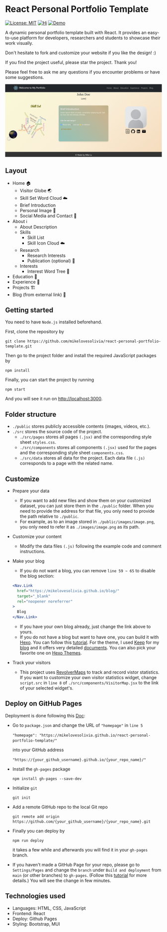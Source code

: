 # React Personal Portfolio Template
[![License: MIT](https://img.shields.io/badge/License-MIT-yellow.svg)](https://opensource.org/licenses/MIT) [![Hi](https://img.shields.io/badge/Author's%20Website-blue)](https://mikelovesolivia.github.io/) [![Demo](https://img.shields.io/badge/Project_Demo-green)](https://mikelovesolivia.github.io/react-personal-portfolio-template/)

A dynamic personal portfolio template built with React.
It provides an easy-to-use platform for developers, researchers and students to showcase their work visually.

Don't hesitate to fork and customize your website if you like the design! :)

If you find the project useful, please star the project. Thank you!

Please feel free to ask me any questions if you encounter problems or have some suggestions.

![Demo](./public/web-demo.png)


## Layout

- Home 🏠
  - Visitor Globe 🌏
  - Skill Set Word Cloud ☁️
  - Brief Introduction
  - Personal Image 🙋
  - Social Media and Contact 📧
- About ℹ️
  - About Description
  - Skills
    - Skill List
    - Skill Icon Cloud ☁️
  - Research
    - Research Interests
    - Publication (optional) 📖
  - Interests
    - Interest Word Tree 🌴
- Education 🏫
- Experience 🏢
- Projects 🏗️
- Blog (from external link) 📓

## Getting started

You need to have `Node.js` installed beforehand.

First, clone the repository by

```
git clone https://github.com/mikelovesolivia/react-personal-portfolio-template.git
```

Then go to the project folder and install the required JavaScript packages by

```
npm install
```

Finally, you can start the project by running

```
npm start
```

And you will see it run on [http://localhost:3000](http://localhost:3000/).

## Folder structure

- `./public` stores publicly accessible contents (images, videos, etc.). 
- `./src` stores the source code of the project.
  - `./src/pages` stores all pages `(.jsx)` and the corresponding style sheet `styles.css`.
  - `./src/components` stores all components `(.jsx)` used for the pages and the corresponding style sheet `components.css`.
  - `./src/data` stores all data for the project. Each data file `(.js)` corresponds to a page with the related name.


## Customize

- Prepare your data 
  - If you want to add new files and show them on your customized dataset, you can just store them in the `./public` folder. When you need to provide the address for that file, you only need to provide the path relative to `./public`.
  - For example, as to an image stored in `./public/images/image.png`, you only need to refer it as `./images/image.png` as its path.

- Customize your content
  - Modify the data files `(.js)` following the example code and comment instructions.

- Make your blog
  - If you do not want a blog, you can remove `line 59 ~ 65` to disable the blog section:
  ```jsx
  <Nav.Link 
    href="https://mikelovesolivia.github.io/blog/"
    target="_blank"
    rel="noopener noreferrer"
  >
    Blog
  </Nav.Link>
  ```
  - If you have your own blog already, just change the link above to yours.
  - If you do not have a blog but want to have one, you can build it with [Hexo](https://hexo.io/). You can follow this [tutorial](https://hexo.io/docs/). For the theme, I used [Keep](https://github.com/XPoet/hexo-theme-keep?tab=readme-ov-file) for my [blog](https://mikelovesolivia.github.io/blog/) and it offers very detailed [documents](https://keep-docs.xpoet.cn/). You can also pick your favorite one on [Hexo Themes](https://hexo.io/themes/).

- Track your visitors
  - This project uses [RevolverMaps](https://www.revolvermaps.com/) to track and record vistor statistics. If you want to customize your own visitor statistics widget, change `script.src` in `line 8` of `./src/components/VisitorMap.jsx` to the link of your selected widget's.

## Deploy on GitHub Pages

Deployment is done following this [Doc](https://github.com/gitname/react-gh-pages):
- Go to `package.json` and change the URL of `"homepage"` in `line 5`

  ```"homepage": "https://mikelovesolivia.github.io/react-personal-portfolio-template/"```

  into your GitHub address 
  
  ```"https://{your_github_username}.github.io/{your_repo_name}/"```

- Install the `gh-pages` package 

  ```
  npm install gh-pages --save-dev
  ```

- Initialize `git`

  ```
  git init
  ```

- Add a remote GitHub repo to the local Git repo
  
  ```
  git remote add origin https://github.com/{your_github_username}/{your_repo_name}.git
  ```

- Finally you can deploy by

  ```
  npm run deploy
  ``` 
  
  it takes a few while and afterwards you will find it in your `gh-pages` branch.
- If you haven't made a GitHub Page for your repo, please go to `Settings/Pages` and change the `branch` under `Build and deployment` from `main` (or other branches) to `gh-pages`. (Follow this [tutorial](https://docs.github.com/en/pages/getting-started-with-github-pages/creating-a-github-pages-site) for more details.) You will see the change in few minutes.
  
## Technologies used

- Languages: HTML, CSS, JavaScript
- Frontend: React
- Deploy: Github Pages
- Styling: Bootstrap, MUI
